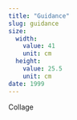 ```yaml
---
title: "Guidance"
slug: guidance
size:
  width:
    value: 41
    unit: cm
  height:
    value: 25.5
    unit: cm
date: 1999
---
```


Collage
